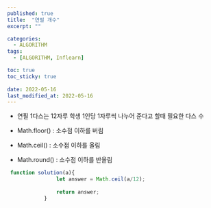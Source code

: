 ```yaml
---
published: true
title:  "연필 개수"
excerpt: ""

categories:
  - ALGORITHM
tags:
  - [ALGORITHM, Inflearn]

toc: true
toc_sticky: true
 
date: 2022-05-16
last_modified_at: 2022-05-16
---
```


- 연필 1다스는 12자루 학생 1인당 1자루씩 나누어 준다고 할때 필요한 다스 수

- Math.floor() : 소수점 이하를 버림
- Math.ceil() : 소수점 이하를 올림
- Math.round() : 소수점 이하를 반올림

```javascript
 function solution(a){
                let answer = Math.ceil(a/12);
                
                return answer;
            }
```
